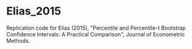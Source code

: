 # Elias_2015
Replication code for Elias (2015), "Percentile and Percentile-t Bootstrap Confidence Intervals: A Practical Comparison", Journal of Econometric Methods.
